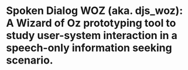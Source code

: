 # Spoken Dialog WOZ (aka. djs_woz): A Wizard of Oz prototyping tool to study user-system interaction in a speech-only information seeking scenario.


